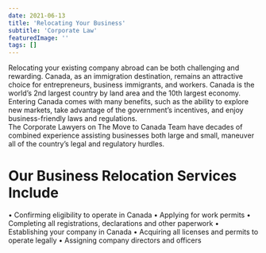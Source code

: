 ```yaml
---
date: 2021-06-13
title: 'Relocating Your Business'
subtitle: 'Corporate Law'
featuredImage: ''
tags: []
---
```


Relocating your existing company abroad can be both challenging and rewarding. Canada, as an immigration destination, remains an attractive choice for entrepreneurs, business immigrants, and workers. Canada is the world’s 2nd largest country by land area and the 10th largest economy. Entering Canada comes with many benefits, such as the ability to explore new markets, take advantage of the government’s incentives, and enjoy business-friendly laws and regulations.
<br/>
The Corporate Lawyers on The Move to Canada Team have decades of combined experience assisting businesses both large and small, maneuver all of the country’s legal and regulatory hurdles.
<br/>

# Our Business Relocation Services Include

• Confirming eligibility to operate in Canada
• Applying for work permits
• Completing all registrations, declarations and other paperwork
• Establishing your company in Canada
• Acquiring all licenses and permits to operate legally
• Assigning company directors and officers
